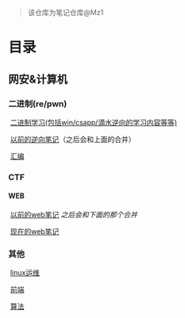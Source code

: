 > 该仓库为笔记仓库@Mz1

# 目录

## 网安&计算机

### 二进制(re/pwn)

​    [二进制学习(包括win/csapp/滴水逆向的学习内容等等)](bin.md)

​    [以前的逆向笔记](逆向.txt)（之后会和上面的合并）

​    [汇编](汇编.txt)

### CTF

#### WEB

​    [以前的web笔记](web_ctf.txt) *之后会和下面的那个合并*

​    [现在的web笔记](CTF_WEB.md)

### 其他

​    [linux运维](linux运维.md)

​    [前端](前端.txt)

​    [算法](算法.md)

